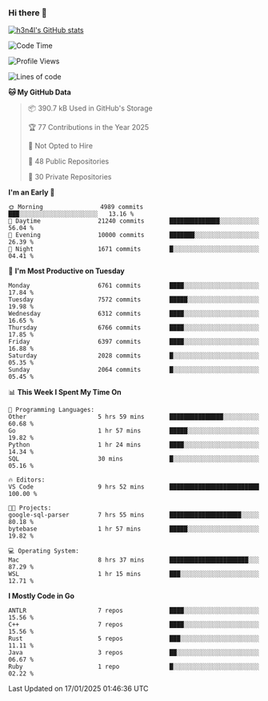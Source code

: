 ### Hi there 👋

[![h3n4l's GitHub stats](https://github-readme-stats.vercel.app/api?username=h3n4l&count_private=true&show_icons=true&theme=radical)](https://github.com/h3n4l/github-readme-stats)

<!--START_SECTION:waka-->
![Code Time](http://img.shields.io/badge/Code%20Time-2%2C054%20hrs-blue)

![Profile Views](http://img.shields.io/badge/Profile%20Views-0-blue)

![Lines of code](https://img.shields.io/badge/From%20Hello%20World%20I%27ve%20Written-15.4%20million%20lines%20of%20code-blue)

**🐱 My GitHub Data** 

> 📦 390.7 kB Used in GitHub's Storage 
 > 
> 🏆 77 Contributions in the Year 2025
 > 
> 🚫 Not Opted to Hire
 > 
> 📜 48 Public Repositories 
 > 
> 🔑 30 Private Repositories 
 > 
**I'm an Early 🐤** 

```text
🌞 Morning                4989 commits        ███░░░░░░░░░░░░░░░░░░░░░░   13.16 % 
🌆 Daytime                21240 commits       ██████████████░░░░░░░░░░░   56.04 % 
🌃 Evening                10000 commits       ███████░░░░░░░░░░░░░░░░░░   26.39 % 
🌙 Night                  1671 commits        █░░░░░░░░░░░░░░░░░░░░░░░░   04.41 % 
```
📅 **I'm Most Productive on Tuesday** 

```text
Monday                   6761 commits        ████░░░░░░░░░░░░░░░░░░░░░   17.84 % 
Tuesday                  7572 commits        █████░░░░░░░░░░░░░░░░░░░░   19.98 % 
Wednesday                6312 commits        ████░░░░░░░░░░░░░░░░░░░░░   16.65 % 
Thursday                 6766 commits        ████░░░░░░░░░░░░░░░░░░░░░   17.85 % 
Friday                   6397 commits        ████░░░░░░░░░░░░░░░░░░░░░   16.88 % 
Saturday                 2028 commits        █░░░░░░░░░░░░░░░░░░░░░░░░   05.35 % 
Sunday                   2064 commits        █░░░░░░░░░░░░░░░░░░░░░░░░   05.45 % 
```


📊 **This Week I Spent My Time On** 

```text
💬 Programming Languages: 
Other                    5 hrs 59 mins       ███████████████░░░░░░░░░░   60.68 % 
Go                       1 hr 57 mins        █████░░░░░░░░░░░░░░░░░░░░   19.82 % 
Python                   1 hr 24 mins        ████░░░░░░░░░░░░░░░░░░░░░   14.34 % 
SQL                      30 mins             █░░░░░░░░░░░░░░░░░░░░░░░░   05.16 % 

🔥 Editors: 
VS Code                  9 hrs 52 mins       █████████████████████████   100.00 % 

🐱‍💻 Projects: 
google-sql-parser        7 hrs 55 mins       ████████████████████░░░░░   80.18 % 
bytebase                 1 hr 57 mins        █████░░░░░░░░░░░░░░░░░░░░   19.82 % 

💻 Operating System: 
Mac                      8 hrs 37 mins       ██████████████████████░░░   87.29 % 
WSL                      1 hr 15 mins        ███░░░░░░░░░░░░░░░░░░░░░░   12.71 % 
```

**I Mostly Code in Go** 

```text
ANTLR                    7 repos             ████░░░░░░░░░░░░░░░░░░░░░   15.56 % 
C++                      7 repos             ████░░░░░░░░░░░░░░░░░░░░░   15.56 % 
Rust                     5 repos             ███░░░░░░░░░░░░░░░░░░░░░░   11.11 % 
Java                     3 repos             ██░░░░░░░░░░░░░░░░░░░░░░░   06.67 % 
Ruby                     1 repo              █░░░░░░░░░░░░░░░░░░░░░░░░   02.22 % 
```




 Last Updated on 17/01/2025 01:46:36 UTC
<!--END_SECTION:waka-->

